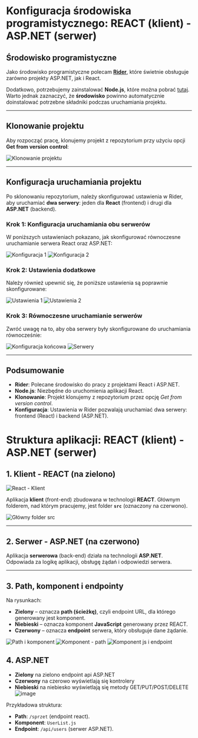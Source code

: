 # Konfiguracja środowiska programistycznego: REACT (klient) - ASP.NET (serwer)

## Środowisko programistyczne

Jako środowisko programistyczne polecam **[Rider](https://www.jetbrains.com/rider/)**, które świetnie obsługuje zarówno projekty ASP.NET, jak i React.

Dodatkowo, potrzebujemy zainstalować **Node.js**, które można pobrać [tutaj](https://nodejs.org/en/download/package-manager). Warto jednak zaznaczyć, że **środowisko** powinno automatycznie doinstalować potrzebne składniki podczas uruchamiania projektu.

---

## Klonowanie projektu

Aby rozpocząć pracę, klonujemy projekt z repozytorium przy użyciu opcji **Get from version control**:

![Klonowanie projektu](https://github.com/user-attachments/assets/49c0e4e7-8744-4adb-8540-3b642b889b23)

---

## Konfiguracja uruchamiania projektu

Po sklonowaniu repozytorium, należy skonfigurować ustawienia w Rider, aby uruchamiać **dwa serwery**: jeden dla **React** (frontend) i drugi dla **ASP.NET** (backend).

### Krok 1: Konfiguracja uruchamiania obu serwerów
W poniższych ustawieniach pokazano, jak skonfigurować równoczesne uruchamianie serwera React oraz ASP.NET:

![Konfiguracja 1](https://github.com/user-attachments/assets/388b9940-9419-4fc8-a1fa-3ef205e6c89a)
![Konfiguracja 2](https://github.com/user-attachments/assets/2e75a7fd-607a-4261-90ed-277ac7206d94)

### Krok 2: Ustawienia dodatkowe
Należy również upewnić się, że poniższe ustawienia są poprawnie skonfigurowane:

![Ustawienia 1](https://github.com/user-attachments/assets/f674882f-5309-40c5-b3cc-cc57136d03f7)
![Ustawienia 2](https://github.com/user-attachments/assets/cba4c4e7-4f8a-43d4-8595-354dc5bee8de)

### Krok 3: Równoczesne uruchamianie serwerów
Zwróć uwagę na to, aby oba serwery były skonfigurowane do uruchamiania równocześnie:

![Konfiguracja końcowa](https://github.com/user-attachments/assets/a213c3ee-8303-4273-a7f6-9988a7dbee8d)
![Serwery](https://github.com/user-attachments/assets/7390f329-7615-4134-9cf3-49df17d3848c)

---

## Podsumowanie

- **Rider**: Polecane środowisko do pracy z projektami React i ASP.NET.
- **Node.js**: Niezbędne do uruchomienia aplikacji React.
- **Klonowanie**: Projekt klonujemy z repozytorium przez opcję *Get from version control*.
- **Konfiguracja**: Ustawienia w Rider pozwalają uruchamiać dwa serwery: frontend (React) i backend (ASP.NET).

# Struktura aplikacji: REACT (klient) - ASP.NET (serwer)

## 1. Klient - REACT (na zielono)
![React - Klient](https://github.com/user-attachments/assets/b3f8b08f-92f5-4eb6-be3f-c4172ca525f1)

Aplikacja **klient** (front-end) zbudowana w technologii **REACT**. Głównym folderem, nad którym pracujemy, jest folder **`src`** (oznaczony na czerwono).

![Główny folder src](https://github.com/user-attachments/assets/e3d98c1e-a4b3-49c0-8ff3-b0a6fb42739e)

---

## 2. Serwer - ASP.NET (na czerwono)
Aplikacja **serwerowa** (back-end) działa na technologii **ASP.NET**. Odpowiada za logikę aplikacji, obsługę żądań i odpowiedzi serwera.

---

## 3. Path, komponent i endpointy

Na rysunkach:
- **Zielony** – oznacza **path (ścieżkę)**, czyli endpoint URL, dla którego generowany jest komponent.
- **Niebieski** – oznacza komponent **JavaScript** generowany przez REACT.
- **Czerwony** – oznacza **endpoint** serwera, który obsługuje dane żądanie.

![Path i komponent](https://github.com/user-attachments/assets/dabe009e-bc3c-4e11-bd1e-eb113268f840)
![Komponent - path](https://github.com/user-attachments/assets/150666d8-9c2e-46b9-babb-cb21177010ea)
![Komponent js i endpoint](https://github.com/user-attachments/assets/e49359f3-7d3b-4978-9d64-392a66769c4e)
## 4. ASP.NET
- **Zielony** na zielono endpoint api ASP.NET
- **Czerwony** na czerowo wyświetlają się kontrolery
- **Niebieski** na niebiesko wyświetlają się metody GET/PUT/POST/DELETE
![image](https://github.com/user-attachments/assets/5aed1286-9d1c-4e50-992c-5c34cff36025)

Przykładowa struktura:
- **Path**: `/sprzet` (endpoint react).
- **Komponent**: `UserList.js`
- **Endpoint**: `/api/users` (serwer ASP.NET).
